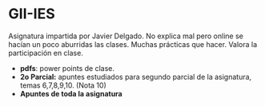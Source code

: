 # GII-IES

Asignatura impartida por Javier Delgado. No explica mal pero online se hacían un poco aburridas las clases. Muchas prácticas que hacer. Valora la participación en clase.

* **pdfs**: power points de clase.
* **2o Parcial:** apuntes estudiados para segundo parcial de la asignatura, temas 6,7,8,9,10. (Nota 10)
* **Apuntes de toda la asignatura**
